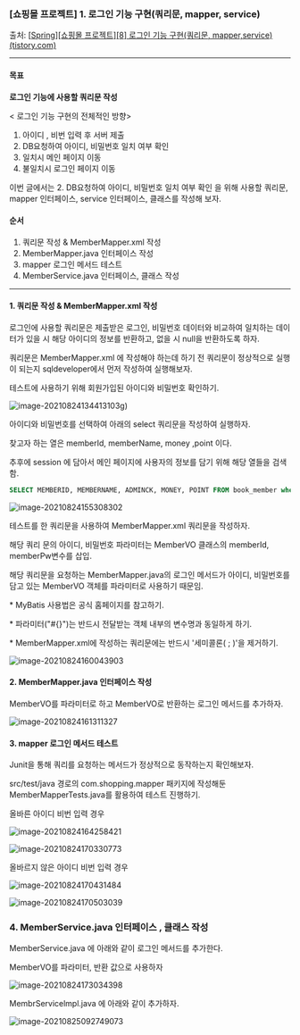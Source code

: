### [쇼핑몰 프로젝트] 1. 로그인 기능 구현(쿼리문, mapper, service)

출처: [[Spring\][쇼핑몰 프로젝트][8] 로그인 기능 구현(쿼리문, mapper,service) (tistory.com)](https://kimvampa.tistory.com/119?category=771727)

---

#### 목표

**로그인 기능에 사용할 쿼리문 작성**

< 로그인 기능 구현의 전체적인 방향>

1. 아이디 , 비번 입력 후 서버 제출
2. DB요청하여 아이디, 비밀번호 일치 여부 확인
3. 일치시 메인 페이지 이동
4. 불일치시 로그인 페이지 이동 



이번 글에서는 2. DB요청하여 아이디, 비밀번호 일치 여부 확인 을 위해 사용할 쿼리문, mapper 인터페이스, service 인터페이스, 클래스를 작성해 보자.



#### 순서

1. 쿼리문 작성 & MemberMapper.xml 작성
2. MemberMapper.java 인터페이스 작성
3. mapper 로그인 메서드 테스트
4. MemberService.java 인터페이스, 클래스 작성

---

#### 1. 쿼리문 작성 & MemberMapper.xml 작성

로그인에 사용할 쿼리문은 제출받은 로그인, 비밀번호 데이터와 비교하여 일치하는 데이터가 있을 시 해당 아이디의 정보를 반환하고, 없을 시 null을 반환하도록 하자. 

쿼리문은 MemberMapper.xml 에 작성해야 하는데 하기 전 쿼리문이 정상적으로 실행이 되는지 sqldeveloper에서 먼저 작성하여 실행해보자. 

테스트에 사용하기 위해 회원가입된 아이디와 비밀번호 확인하기. 

![image-20210824134413103](https://user-images.githubusercontent.com/82528589/132268104-2eb2b2d6-5cf9-4cf8-8529-54fdf0ae34eb.png)g)

아이디와 비밀번호를 선택하여 아래의 select 쿼리문을 작성하여 실행하자. 

찾고자 하는 열은 memberId, memberName, money ,point 이다.

추후에 session 에 담아서 메인 페이지에 사용자의 정보를 담기 위해 해당 열들을 검색함. 

```sql
SELECT MEMBERID, MEMBERNAME, ADMINCK, MONEY, POINT FROM book_member where MEMBERID = 'test' AND MEMBERPW = 'test';
```

![image-20210824155308302](https://user-images.githubusercontent.com/82528589/132268110-58439fd4-2431-491b-86aa-efb9116b7df7.png)



테스트를 한 쿼리문을 사용하여 MemberMapper.xml 쿼리문을 작성하자. 

해당 쿼리 문의 아이디, 비밀번호 파라미터는 MemberVO 클래스의 memberId, memberPw변수를 삽입.

해당 쿼리문을 요청하는 MemberMapper.java의 로그인 메서드가 아이디, 비밀번호를 담고 있는 MemberVO 객체를 파라미터로 사용하기 때문임. 

\* MyBatis 사용법은 공식 홈페이지를 참고하기.

\* 파라미터("#{}")는 반드시 전달받는 객체 내부의 변수명과 동일하게 하기.

\* MemberMapper.xml에 작성하는 쿼리문에는 반드시 '세미콜론( ; )'을 제거하기.

![image-20210824160043903](https://user-images.githubusercontent.com/82528589/132268125-64994330-235c-43fb-ba8a-919cb3f55db5.png)



#### 2. MemberMapper.java 인터페이스 작성

MemberVO를 파라미터로 하고 MemberVO로 반환하는 로그인 메서드를 추가하자. 

![image-20210824161311327](https://user-images.githubusercontent.com/82528589/132268133-22cef9a9-fff7-425a-8156-6d8800b5582f.png)


#### 3. mapper 로그인 메서드 테스트

Junit을 통해 쿼리를 요청하는 메서드가 정상적으로 동작하는지 확인해보자. 

src/test/java 경로의 com.shopping.mapper 패키지에 작성해둔 MemberMapperTests.java를 활용하여 테스트 진행하기. 



올바른 아이디 비번 입력 경우

![image-20210824164258421](https://user-images.githubusercontent.com/82528589/132268143-5505125c-f1fb-4447-b4b3-a69fad3c6bc5.png)

![image-20210824170330773](https://user-images.githubusercontent.com/82528589/132268153-b36d6055-4811-46e8-b8d3-1fe53f8cb54b.png)



올바르지 않은 아이디 비번 입력 경우

![image-20210824170431484](https://user-images.githubusercontent.com/82528589/132268158-5a135f8c-ee0c-4521-998a-224354d3e7b9.png)

![image-20210824170503039](https://user-images.githubusercontent.com/82528589/132268164-a2a9d91d-2ff3-4bdc-a4a5-a2fefc33c34f.png)



### 4. MemberService.java 인터페이스 , 클래스 작성

MemberService.java 에 아래와 같이 로그인 메서드를 추가한다.

MemberVO를 파라미터, 반환 값으로 사용하자

![image-20210824173034398](https://user-images.githubusercontent.com/82528589/132268168-001a7f16-22b4-4a33-9e12-72b374f6bea9.png)



MembrServicelmpl.java 에 아래와 같이 추가하자. 

![image-20210825092749073](https://user-images.githubusercontent.com/82528589/132268174-69f441fc-3675-4a5c-bcf6-c1c5628d9338.png)
